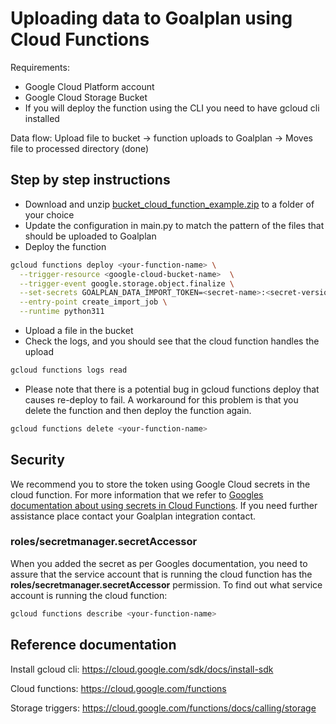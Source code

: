# Uploading data to Goalplan using Cloud Functions

Requirements:

- Google Cloud Platform account
- Google Cloud Storage Bucket
- If you will deploy the function using the CLI you need to have gcloud cli installed

Data flow: Upload file to bucket -> function uploads to Goalplan -> Moves file to processed directory (done)

## Step by step instructions

- Download and unzip [bucket_cloud_function_example.zip](bucket_cloud_function_example.zip) to a folder of your choice
- Update the configuration in main.py to match the pattern of the files that should be uploaded to Goalplan
- Deploy the function

```bash
gcloud functions deploy <your-function-name> \
  --trigger-resource <google-cloud-bucket-name>  \
  --trigger-event google.storage.object.finalize \
  --set-secrets GOALPLAN_DATA_IMPORT_TOKEN=<secret-name>:<secret-version> \
  --entry-point create_import_job \
  --runtime python311
```

- Upload a file in the bucket
- Check the logs, and you should see that the cloud function handles the upload

```bash
gcloud functions logs read
```

- Please note that there is a potential bug in gcloud functions deploy that causes re-deploy to fail. A workaround
  for this problem is that you delete the function and then deploy the function again.

```bash
gcloud functions delete <your-function-name>
```


## Security

We recommend you to store the token using Google Cloud secrets in the cloud function. For more information
that we refer to [Googles documentation about using secrets in Cloud Functions](https://cloud.google.com/functions/docs/configuring/secrets). If you need further
assistance place contact your Goalplan integration contact.

### roles/secretmanager.secretAccessor

When you added the secret as per Googles documentation, you need to assure that the service account that is running the
cloud function has the **roles/secretmanager.secretAccessor** permission. To find out what service account is running
the cloud function:

```bash
gcloud functions describe <your-function-name>
```

## Reference documentation

Install gcloud cli: https://cloud.google.com/sdk/docs/install-sdk

Cloud functions: https://cloud.google.com/functions

Storage triggers: https://cloud.google.com/functions/docs/calling/storage
